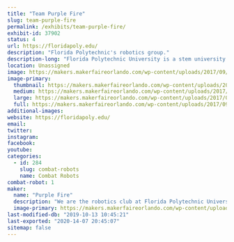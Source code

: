 ```yaml
---
title: "Team Purple Fire"
slug: team-purple-fire
permalink: /exhibits/team-purple-fire/
exhibit-id: 37902
status: 4
url: https://floridapoly.edu/
description: "Florida Polytechnic's robotics group."
description-long: "Florida Polytechnic University is a stem university in Lakeland that does not have any sports teams but wants to have the best competitive robots out there."
location: Unassigned
image: https://makers.makerfaireorlando.com/wp-content/uploads/2017/09/IMG_2544-1.png
image-primary:
  thumbnail: https://makers.makerfaireorlando.com/wp-content/uploads/2017/09/IMG_2544-1-150x150.png
  medium: https://makers.makerfaireorlando.com/wp-content/uploads/2017/09/IMG_2544-1.png
  large: https://makers.makerfaireorlando.com/wp-content/uploads/2017/09/IMG_2544-1.png
  full: https://makers.makerfaireorlando.com/wp-content/uploads/2017/09/IMG_2544-1.png
additional-images:
website: https://floridapoly.edu/
email: 
twitter: 
instagram: 
facebook: 
youtube: 
categories:
  - id: 284
    slug: combat-robots
    name: Combat Robots
combat-robot: 1
maker:
  name: "Purple Fire"
  description: "We are the robotics club at Florida Polytechnic University."
  image-primary: https://makers.makerfaireorlando.com/wp-content/uploads/2017/09/IMG_2544.png
last-modified-db: "2019-10-13 10:45:21"
last-exported: "2020-14-07 20:45:07"
sitemap: false
---
```

